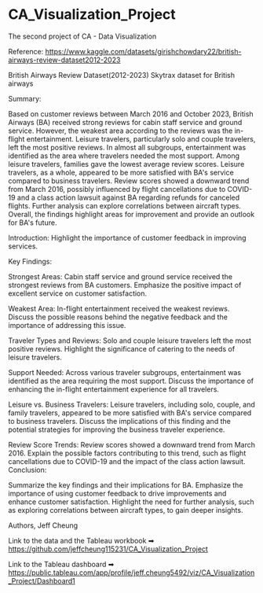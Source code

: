 # CA_Visualization_Project
The second project of CA - Data Visualization

Reference: https://www.kaggle.com/datasets/girishchowdary22/british-airways-review-dataset2012-2023

British Airways Review Dataset(2012-2023)
Skytrax dataset for British airways

Summary:

Based on customer reviews between March 2016 and October 2023, British Airways (BA) received strong reviews for cabin staff service and ground service. However, the weakest area according to the reviews was the in-flight entertainment. Leisure travelers, particularly solo and couple travelers, left the most positive reviews. In almost all subgroups, entertainment was identified as the area where travelers needed the most support. Among leisure travelers, families gave the lowest average review scores. Leisure travelers, as a whole, appeared to be more satisfied with BA's service compared to business travelers. Review scores showed a downward trend from March 2016, possibly influenced by flight cancellations due to COVID-19 and a class action lawsuit against BA regarding refunds for canceled flights. Further analysis can explore correlations between aircraft types. Overall, the findings highlight areas for improvement and provide an outlook for BA's future.

Introduction:
Highlight the importance of customer feedback in improving services.

Key Findings:

Strongest Areas:
Cabin staff service and ground service received the strongest reviews from BA customers.
Emphasize the positive impact of excellent service on customer satisfaction.

Weakest Area:
In-flight entertainment received the weakest reviews.
Discuss the possible reasons behind the negative feedback and the importance of addressing this issue.

Traveler Types and Reviews:
Solo and couple leisure travelers left the most positive reviews.
Highlight the significance of catering to the needs of leisure travelers.

Support Needed:
Across various traveler subgroups, entertainment was identified as the area requiring the most support.
Discuss the importance of enhancing the in-flight entertainment experience for all travelers.




Leisure vs. Business Travelers:
Leisure travelers, including solo, couple, and family travelers, appeared to be more satisfied with BA's service compared to business travelers.
Discuss the implications of this finding and the potential strategies for improving the business traveler experience.

Review Score Trends:
Review scores showed a downward trend from March 2016.
Explain the possible factors contributing to this trend, such as flight cancellations due to COVID-19 and the impact of the class action lawsuit.
Conclusion:

Summarize the key findings and their implications for BA.
Emphasize the importance of using customer feedback to drive improvements and enhance customer satisfaction.
Highlight the need for further analysis, such as exploring correlations between aircraft types, to gain deeper insights.


Authors,
Jeff Cheung

Link to the data and the Tableau workbook ➡ 
https://github.com/jeffcheung115231/CA_Visualization_Project

Link to the Tableau dashboard ➡
https://public.tableau.com/app/profile/jeff.cheung5492/viz/CA_Visualization_Project/Dashboard1
